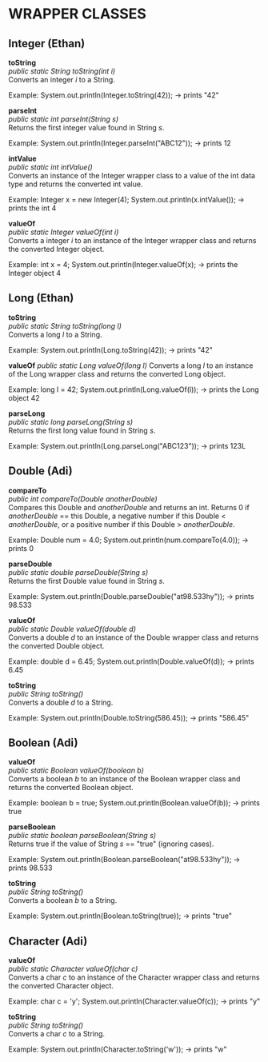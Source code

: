 # WRAPPER CLASSES
## Integer (Ethan)
**toString** <br>
*public static String toString​(int i)* <br>
Converts an integer *i* to a String.

Example:
System.out.println(Integer.toString(42)); -> prints "42"


**parseInt** <br>
*public static int parseInt(String s)* <br>
Returns the first integer value found in String *s*.

Example:
System.out.println(Integer.parseInt("ABC12")); -> prints 12


**intValue** <br>
*public static int intValue()* <br>
Converts an instance of the Integer wrapper class to a value of the int data type and returns the converted int value.

Example:
Integer x = new Integer(4);
System.out.println(x.intValue()); -> prints the int 4


**valueOf** <br>
*public static Integer valueOf(int i)* <br>
Converts a integer *i* to an instance of the Integer wrapper class and returns the converted Integer object.

Example:
int x = 4;
System.out.println(Integer.valueOf(x); -> prints the Integer object 4 <br>


## Long (Ethan)
**toString** <br>
*public static String toString​(long l)* <br>
Converts a long *l* to a String.

Example:
System.out.println(Long.toString(42)); -> prints "42"


**valueOf**
*public static Long valueOf(long l)*
Converts a long *l* to an instance of the Long wrapper class and returns the converted Long object.

Example:
long l = 42;
System.out.println(Long.valueOf(l)); -> prints the Long object 42


**parseLong** <br>
*public static long parseLong(String s)* <br>
Returns the first long value found in String *s*.

Example:
System.out.println(Long.parseLong("ABC123")); -> prints 123L



## Double (Adi)
**compareTo** <br>
*public int compareTo(Double anotherDouble)* <br>
Compares this Double and *anotherDouble* and returns an int. Returns 0 if *anotherDouble* == this Double, a negative number if this Double < *anotherDouble*, or a positive number if this Double > *anotherDouble*.

Example:
Double num = 4.0;
System.out.println(num.compareTo(4.0)); -> prints 0


**parseDouble** <br>
*public static double parseDouble(String s)* <br>
Returns the first Double value found in String *s*.

Example:
System.out.println(Double.parseDouble("at98.533hy")); -> prints 98.533


**valueOf** <br>
*public static Double valueOf(double d)* <br>
Converts a double *d* to an instance of the Double wrapper class and returns the converted Double object.

Example:
double d = 6.45;
System.out.println(Double.valueOf(d)); -> prints 6.45


**toString** <br>
*public String toString()* <br>
Converts a double *d* to a String.

Example:
System.out.println(Double.toString(586.45)); -> prints "586.45"



## Boolean (Adi)
**valueOf** <br>
*public static Boolean valueOf(boolean b)* <br>
Converts a boolean *b* to an instance of the Boolean wrapper class and returns the converted Boolean object.

Example:
boolean b = true;
System.out.println(Boolean.valueOf(b)); -> prints true


**parseBoolean** <br>
*public static boolean parseBoolean(String s)* <br>
Returns true if the value of String *s* == "true" (ignoring cases).

Example:
System.out.println(Boolean.parseBoolean("at98.533hy")); -> prints 98.533


**toString** <br>
*public String toString()* <br>
Converts a boolean *b* to a String.

Example:
System.out.println(Boolean.toString(true)); -> prints "true"

## Character (Adi)
**valueOf** <br>
*public static Character valueOf(char c)* <br>
Converts a char *c* to an instance of the Character wrapper class and returns the converted Character object.

Example:
char c = 'y';
System.out.println(Character.valueOf(c)); -> prints "y"


**toString** <br>
*public String toString()* <br>
Converts a char *c* to a String.

Example:
System.out.println(Character.toString('w')); -> prints "w"
